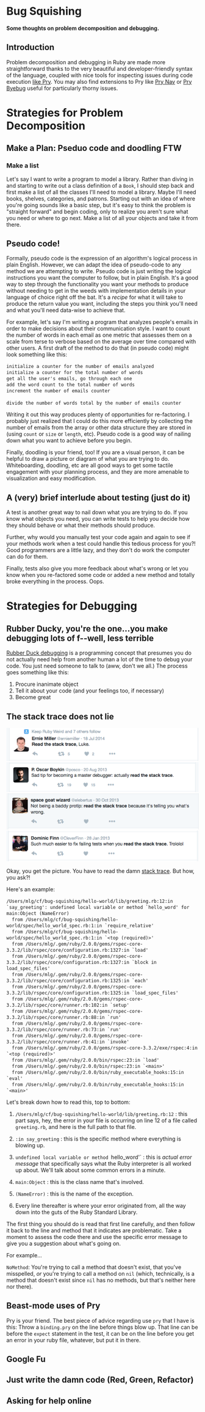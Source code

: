 # Bug Squishing
**Some thoughts on problem decomposition and debugging.**


## Introduction
Problem decomposition and debugging in Ruby are made more straightforward thanks to the very beautiful and developer-friendly syntax of the language, coupled with nice tools for inspecting issues during code execution [like Pry](http://pryrepl.org/). You may also find extensions to Pry like [Pry Nav](https://github.com/nixme/pry-nav) or [Pry Byebug](https://github.com/deivid-rodriguez/pry-byebug) useful for particularly thorny issues.

# Strategies for Problem Decomposition

## Make a Plan: Pseduo code and doodling FTW

### Make a list

Let's say I want to write a program to model a library. Rather than diving in and starting to write out a class definition of a `Book`, I should step back and first make a list of all the classes I'll need to model a library. Maybe I'll need books, shelves, categories, and patrons. Starting out with an idea of where you're going sounds like a basic step, but it's easy to think the problem is "straight forward" and begin coding, only to realize you aren't sure what you need or where to go next. Make a list of all your objects and take it from there.

## Pseudo code!

Formally, pseudo code is the expression of an algorithm's logical process in plain English. However, we can adapt the idea of pseudo-code to any method we are attempting to write. Pseudo code is just writing the logical instructions you want the computer to follow, but in plain English. It's a good way to step through the functionality you want your methods to produce without needing to get in the weeds with implementation details in your language of choice right off the bat. It's a *recipe* for what it will take to produce the return value you want, including the steps you think you'll need and what you'll need data-wise to achieve that.

For example, let's say I'm writing a program that analyzes people's emails in order to make decisions about their communication style. I want to count the number of words in each email as one metric that assesses them on a scale from terse to verbose based on the average over time compared with other users. A first draft of the method to do that (in pseudo code) might look something like this:

```
initialize a counter for the number of emails analyzed
initialize a counter for the total number of words
get all the user's emails, go through each one
add the word count to the total number of words
increment the number of emails counter

divide the number of words total by the number of emails counter
```

Writing it out this way produces plenty of opportunities for re-factoring. I probably just realized that I could do this more efficiently by collecting the number of emails from the array or other data structure they are stored in (using `count` or `size` or `length`, etc). Pseudo code is a good way of nailing down what you want to achieve before you begin.

Finally, doodling is your friend, too! If you are a visual person, it can be helpful to draw a picture or diagram of what you are trying to do. Whiteboarding, doodling, etc are all good ways to get some tactile engagement with your planning process, and they are more amenable to visualization and easy modification.

## A (very) brief interlude about testing (just do it)

A test is another great way to nail down what you are trying to do. If you know what objects you need, you can write tests to help you decide how they should behave or what their methods should produce.

Further, why would you manually test your code again and again to see if your methods work when a test could handle this tedious process for you?! Good programmers are a little lazy, and they don't do work the computer can do for them.

Finally, tests also give you more feedback about what's wrong or let you know when you re-factored some code or added a new method and totally broke everything in the process. Oops.

# Strategies for Debugging

## Rubber Ducky, you're the one...you make debugging lots of f--well, less terrible

[Rubber Duck debugging](https://en.wikipedia.org/wiki/Rubber_duck_debugging) is a programming concept that presumes you do not actually need help from another human a lot of the time to debug your code. You just need someone to talk to (aww, don't we all.) The process goes something like this:

1. Procure inanimate object
2. Tell it about your code (and your feelings too, if necessary)
3. Become great

## The stack trace does not lie

!["Read the stack trace, Luke."](/images/luke.png)
!["A sad tip"](/images/sadtip.png)
!["Not being a baddy"](/images/baddy.png)
!["trololol"](/images/trololol.png)

Okay, you get the picture. You have to read the damn [stack trace](https://en.wikipedia.org/wiki/Stack_trace). But how, you ask?!

Here's an example:

```
/Users/mlg/cf/bug-squishing/hello-world/lib/greeting.rb:12:in `say_greeting': undefined local variable or method `hello_word' for main:Object (NameError)
  from /Users/mlg/cf/bug-squishing/hello-world/spec/hello_world_spec.rb:1:in `require_relative'
  from /Users/mlg/cf/bug-squishing/hello-world/spec/hello_world_spec.rb:1:in `<top (required)>'
  from /Users/mlg/.gem/ruby/2.0.0/gems/rspec-core-3.3.2/lib/rspec/core/configuration.rb:1327:in `load'
  from /Users/mlg/.gem/ruby/2.0.0/gems/rspec-core-3.3.2/lib/rspec/core/configuration.rb:1327:in `block in load_spec_files'
  from /Users/mlg/.gem/ruby/2.0.0/gems/rspec-core-3.3.2/lib/rspec/core/configuration.rb:1325:in `each'
  from /Users/mlg/.gem/ruby/2.0.0/gems/rspec-core-3.3.2/lib/rspec/core/configuration.rb:1325:in `load_spec_files'
  from /Users/mlg/.gem/ruby/2.0.0/gems/rspec-core-3.3.2/lib/rspec/core/runner.rb:102:in `setup'
  from /Users/mlg/.gem/ruby/2.0.0/gems/rspec-core-3.3.2/lib/rspec/core/runner.rb:88:in `run'
  from /Users/mlg/.gem/ruby/2.0.0/gems/rspec-core-3.3.2/lib/rspec/core/runner.rb:73:in `run'
  from /Users/mlg/.gem/ruby/2.0.0/gems/rspec-core-3.3.2/lib/rspec/core/runner.rb:41:in `invoke'
  from /Users/mlg/.gem/ruby/2.0.0/gems/rspec-core-3.3.2/exe/rspec:4:in `<top (required)>'
  from /Users/mlg/.gem/ruby/2.0.0/bin/rspec:23:in `load'
  from /Users/mlg/.gem/ruby/2.0.0/bin/rspec:23:in `<main>'
  from /Users/mlg/.gem/ruby/2.0.0/bin/ruby_executable_hooks:15:in `eval'
  from /Users/mlg/.gem/ruby/2.0.0/bin/ruby_executable_hooks:15:in `<main>'
```
Let's break down how to read this, top to bottom:

1. `/Users/mlg/cf/bug-squishing/hello-world/lib/greeting.rb:12` : this part says, hey, the error in your file is occurring on line 12 of a file called `greeting.rb`, and here is the full path to that file.

2. `:in say_greeting` : this is the specific method where everything is blowing up.

3. `undefined local variable or method `hello_word'` : this is *actual error message* that specifically says what the Ruby interpreter is all worked up about. We'll talk about some common errors in a minute.

4. `main:Object` : this is the class name that's involved.

5. `(NameError)` : this is the name of the exception.

6. Every line thereafter is where your error originated from, all the way down into the guts of the Ruby Standard Library.

The first thing you should do is read that first line carefully, and then follow it back to the line and method that it indicates are problematic. Take a moment to assess the code there and use the specific error message to give you a suggestion about what's going on.

For example...

`NoMethod`: You're trying to call a method that doesn't exist, that you've misspelled, *or* you're trying to call a method on `nil` (which, technically, is a method that doesn't exist since `nil` has no methods, but that's neither here nor there).


## Beast-mode uses of Pry

Pry is your friend. The best piece of advice regarding use `pry` that I have is this: Throw a `binding.pry` on the line before things blow up. That line can be before the `expect` statement in the test, it can be on the line before you get an error in your ruby file, whatever, but put it in there.



## Google Fu

## Just write the damn code (Red, Green, Refactor)

## Asking for help online

##


